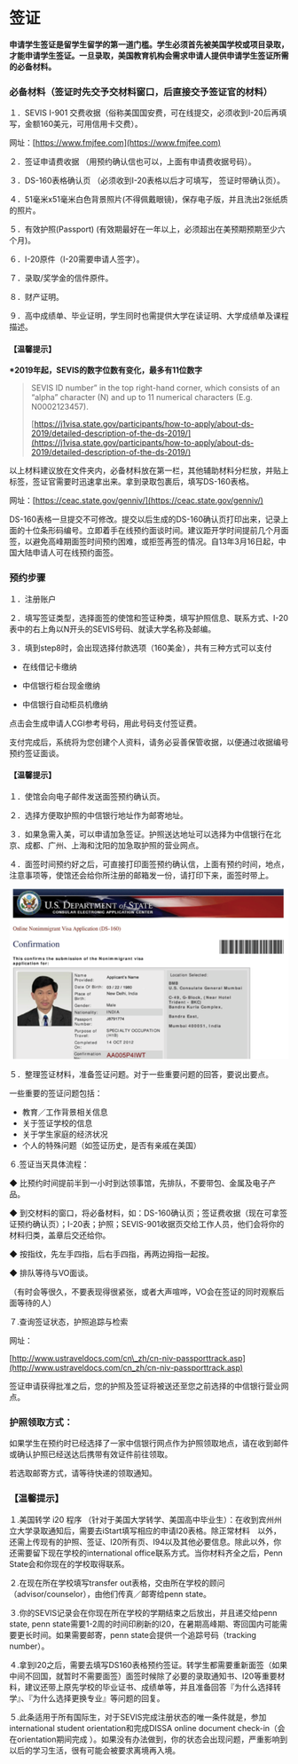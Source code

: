 # 签证

**申请学生签证是留学生留学的第一道门槛。学生必须首先被美国学校或项目录取，才能申请学生签证。一旦录取，美国教育机构会需求申请人提供申请学生签证所需的必备材料。**  


### 必备材料（签证时先交予交材料窗口，后直接交予签证官的材料）

１．SEVIS I-901 交费收据（俗称美国国安费，可在线提交，必须收到I-20后再填写，金额160美元，可用信用卡交费）。

网址：[https://www.fmjfee.com](https://www.fmjfee.com)

２．签证申请费收据 （用预约确认信也可以，上面有申请费收据号码）。

３．DS-160表格确认页 （必须收到I-20表格以后才可填写， 签证时带确认页）。

４．51毫米x51毫米白色背景照片\(不得佩戴眼镜\)，保存电子版，并且洗出2张纸质的照片。

５．有效护照\(Passport\) \(有效期最好在一年以上，必须超出在美预期预期至少六个月\)。

６．I-20原件（I-20需要申请人签字）。

７．录取/奖学金的信件原件。

８．财产证明。

９．高中成绩单、毕业证明，学生同时也需提供大学在读证明、大学成绩单及课程描述。

#### 【温馨提示】

**\*2019年起，SEVIS的数字位数有变化，最多有11位数字**

> SEVIS ID number” in the top right-hand corner, which consists of an “alpha” character \(N\) and up to 11 numerical characters \(E.g. N0002123457\).
>
> [https://j1visa.state.gov/participants/how-to-apply/about-ds-2019/detailed-description-of-the-ds-2019/](https://j1visa.state.gov/participants/how-to-apply/about-ds-2019/detailed-description-of-the-ds-2019/)

以上材料建议放在文件夹内，必备材料放在第一栏，其他辅助材料分栏放，并贴上标签，签证官需要时迅速拿出来。拿到录取包裹后，填写DS-160表格。

网址：[https://ceac.state.gov/genniv/](https://ceac.state.gov/genniv/)

DS-160表格一旦提交不可修改。提交以后生成的DS-160确认页打印出来，记录上面的十位条形码编号。立即着手在线预约面谈时间。建议距开学时间提前几个月面签，以避免高峰期面签时间预约困难，或拒签再签的情况。自13年3月16日起，中国大陆申请人可在线预约面签。

### 预约步骤

１．注册账户

２．填写签证类型，选择面签的使馆和签证种类，填写护照信息、联系方式、I-20表中的右上角以N开头的SEVIS号码、就读大学名称及邮编。

３．填到step8时，会出现选择付款选项（160美金），共有三种方式可以支付

* 在线借记卡缴纳

* 中信银行柜台现金缴纳

* 中信银行自动柜员机缴纳

点击会生成申请人CGI参考号码，用此号码支付签证费。

支付完成后，系统将为您创建个人资料，请务必妥善保管收据，以便通过收据编号预约签证面谈。

#### 【温馨提示】

１．使馆会向电子邮件发送面签预约确认页。

２．选择方便取护照的中信银行地址作为邮寄地址。

３．如果急需入美，可以申请加急签证。护照送达地址可以选择为中信银行在北京、成都、广州、上海和沈阳的加急取护照的营业网点。

４．面签时间预约好之后，可直接打印面签预约确认信，上面有预约时间，地点，注意事项等，使馆还会给你所注册的邮箱发一份，请打印下来，面签时带上。

![](../.gitbook/assets/image%20%2873%29.png)

５．整理签证材料，准备签证问题。对于一些重要问题的回答，要说出要点。

一些重要的签证问题包括：

* 教育／工作背景相关信息
* 关于签证学校的信息
* 关于学生家庭的经济状况
* 个人的特殊问题（如签证历史，是否有亲戚在美国）

６.签证当天具体流程：

◆ 比预约时间提前半到一小时到达领事馆，先排队，不要带包、金属及电子产品。

◆ 到交材料的窗口，将必备材料，如：DS-160确认页；签证费收据（现在可拿签证预约确认页）；I-20表；护照；SEVIS-901收据页交给工作人员，他们会将你的材料归类，盖章后交还给你。

◆ 按指纹，先左手四指，后右手四指，再两边拇指一起按。

◆ 排队等待与VO面谈。

（有时会等很久，不要表现得很紧张，或者大声喧哗，VO会在签证的同时观察后面等待的人）

７.查询签证状态，护照追踪与检索

网址：

[http://www.ustraveldocs.com/cn\_zh/cn-niv-passporttrack.asp](http://www.ustraveldocs.com/cn_zh/cn-niv-passporttrack.asp)

签证申请获得批准之后，您的护照及签证将被送还至您之前选择的中信银行营业网点。

### 护照领取方式：

如果学生在预约时已经选择了一家中信银行网点作为护照领取地点，请在收到邮件或确认护照已经送达后携带有效证件前往领取。

若选取邮寄方式，请等待快递的领取通知。

### 【温馨提示】

１.美国转学 i20 程序 （针对于美国大学转学、美国高中毕业生）：在收到宾州州立大学录取通知后，需要去iStart填写相应的申请I20表格。除正常材料　以外，还需上传现有的护照、签证、I20所有页、I94以及其他必要信息。除此以外，你还需要留下现在学校的international office联系方式。当你材料齐全之后，Penn State会和你现在的学校取得联系。

２.在现在所在学校填写transfer out表格，交由所在学校的顾问（advisor/counselor），由他们传真／邮寄给penn state。

３.你的SEVIS记录会在你现在所在学校的学期结束之后放出，并且递交给penn state, penn state需要1-2周的时间印刷新的I20，在暑期高峰期、寄回国内可能需要更长时间。如果需要邮寄，penn state会提供一个追踪号码（tracking number）。

４.拿到I20之后，需要去填写DS160表格预约签证。转学生都需要重新面签（如果中间不回国，就暂时不需要面签）面签时候除了必要的录取通知书、I20等重要材料，建议还带上原先学校的毕业证书、成绩单等，并且准备回答『为什么选择转学』、『为什么选择更换专业』等问题的回复。

５.此条适用于所有国际生，对于SEVIS完成注册状态的唯一条件就是，参加international student orientation和完成DISSA online document check-in（会在orientation期间完成 ）。如果没有办法做到，你的状态会出现问题，严重影响到以后的学习生活，很有可能会被要求离境再入境。



